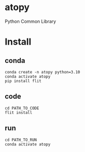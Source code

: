 # atopy
Python Common Library

# Install
## conda
```
conda create -n atopy python=3.10
conda activate atopy
pip install flit
```

## code
```
cd PATH_TO_CODE
flit install
```

## run
```
cd PATH_TO_RUN
conda activate atopy
```
